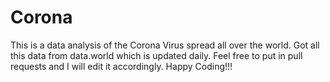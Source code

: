 # Corona
This is a data analysis of the Corona Virus spread all over the world. Got all this data from data.world which is updated daily. Feel free to put in pull requests and I will edit it accordingly. Happy Coding!!!
